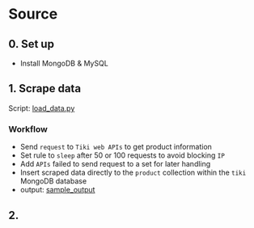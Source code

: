 # Source

## 0. Set up
- Install MongoDB & MySQL

## 1. Scrape data
Script: [load_data.py](src/load_data.py)
### Workflow
- Send `request` to `Tiki web APIs` to get product information
- Set rule to `sleep` after 50 or 100 requests to avoid blocking `IP`
- Add `APIs` failed to send request to a set for later handling
- Insert scraped data directly to the `product` collection within the `tiki` MongoDB database
- output: [sample_output](data/processed_data/MongoDB_sample_output.json)

## 2. 
